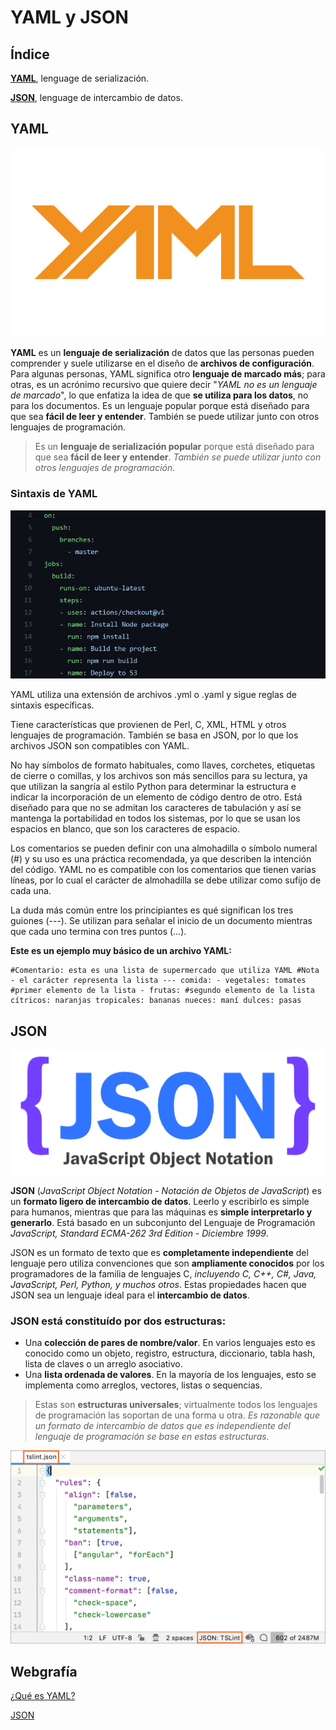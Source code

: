 # YAML y JSON
## Índice
**[YAML](#YAML)**, lenguage de serialización.

**[JSON](#JSON)**, lenguage de intercambio de datos.

## YAML

![Logo posible de YAML.](logo-yaml.png)

**YAML** es un **lenguaje de serialización** de datos que las personas pueden comprender y suele utilizarse en el diseño de **archivos de configuración**. Para algunas personas, YAML significa otro **lenguaje de marcado más**; para otras, es un acrónimo recursivo que quiere decir "_YAML no es un lenguaje de marcado_", lo que enfatiza la idea de que **se utiliza para los datos**, no para los documentos.
Es un lenguaje popular porque está diseñado para que sea **fácil de leer y entender**. También se puede utilizar junto con otros lenguajes de programación.

> Es un **lenguaje de serialización popular** porque está diseñado para que sea **fácil de leer y entender**. _También se puede utilizar junto con otros lenguajes de programación._

### Sintaxis de YAML

![Ejemplo de código fuente de un fichero yaml.](what-is-a-yaml-file.jpg)

YAML utiliza una extensión de archivos .yml o .yaml y sigue reglas de sintaxis específicas. 

Tiene características que provienen de Perl, C, XML, HTML y otros lenguajes de programación. También se basa en JSON, por lo que los archivos JSON son compatibles con YAML.

No hay símbolos de formato habituales, como llaves, corchetes, etiquetas de cierre o comillas, y los archivos son más sencillos para su lectura, ya que utilizan la sangría al estilo Python para determinar la estructura e indicar la incorporación de un elemento de código dentro de otro. Está diseñado para que no se admitan los caracteres de tabulación y así se mantenga la portabilidad en todos los sistemas, por lo que se usan los espacios en blanco, que son los caracteres de espacio.

Los comentarios se pueden definir con una almohadilla o símbolo numeral (#) y su uso es una práctica recomendada, ya que describen la intención del código. YAML no es compatible con los comentarios que tienen varias líneas, por lo cual el carácter de almohadilla se debe utilizar como sufijo de cada una.

La duda más común entre los principiantes es qué significan los tres guiones (---). Se utilizan para señalar el inicio de un documento mientras que cada uno termina con tres puntos (…).  

**Este es un ejemplo muy básico de un archivo YAML:**

```
#Comentario: esta es una lista de supermercado que utiliza YAML #Nota - el carácter representa la lista --- comida: - vegetales: tomates #primer elemento de la lista - frutas: #segundo elemento de la lista cítricos: naranjas tropicales: bananas nueces: maní dulces: pasas
```

## JSON

![Logo de JSON.](logo-json.png)

**JSON** (_JavaScript Object Notation - Notación de Objetos de JavaScript_) es un **formato ligero de intercambio de datos**. Leerlo y escribirlo es simple para humanos, mientras que para las máquinas es **simple interpretarlo y generarlo**. Está basado en un subconjunto del Lenguaje de Programación _JavaScript, Standard ECMA-262 3rd Edition - Diciembre 1999_.

JSON es un formato de texto que es **completamente independiente** del lenguaje pero utiliza convenciones que son **ampliamente conocidos** por los programadores de la familia de lenguajes C, _incluyendo C, C++, C#, Java, JavaScript, Perl, Python, y muchos otros_.
Estas propiedades hacen que JSON sea un lenguaje ideal para el **intercambio de datos**.

### JSON está constituído por **dos estructuras**:

   * Una **colección de pares de nombre/valor**. En varios lenguajes esto es conocido como un objeto, registro, estructura, diccionario, tabla hash, lista de claves o un arreglo asociativo.
   * Una **lista ordenada de valores**. En la mayoría de los lenguajes, esto se implementa como arreglos, vectores, listas o sequencias.

> Estas son **estructuras universales**; virtualmente todos los lenguajes de programación las soportan de una forma u otra. _Es razonable que un formato de intercambio de datos que es independiente del lenguaje de programación se base en estas estructuras_.

![Ejemplo del código fuente de un fichero JSON.](json-example.png)


## Webgrafía

[¿Qué es YAML?](https://www.redhat.com/es/topics/automation/what-is-yaml)

[JSON](https://www.json.org/json-es.html)


